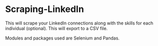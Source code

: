 # Scraping-LinkedIn

This will scrape your LinkedIn connections along with the skills for each individual (optional). This will export to a CSV file.

Modules and packages used are Selenium and Pandas. 
